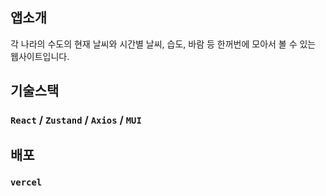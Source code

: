 ## 앱소개

각 나라의 수도의 현재 날씨와 시간별 날씨, 습도, 바람 등 한꺼번에 모아서 볼 수 있는 웹사이트입니다.

## 기술스택

### `React` / `Zustand` / `Axios` / `MUI`

## 배포

### `vercel`

